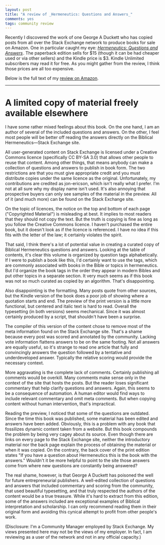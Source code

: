 ```yaml
---
layout: post
title: "A review of _Hermeneutics: Questions and Answers_"
comments: yes
tags: community review
---
```


Recently I discovered the work of one George A Duckett who has copied
posts from all over the Stack Exchange network to produce books for
sale on Amazon. One in particular caught my eye: <a rel="nofollow"
href="http://www.amazon.com/gp/product/B00XCZ57YY/ref=as_li_tl?ie=UTF8&camp=1789&creative=390957&creativeASIN=B00XCZ57YY&linkCode=as2&tag=jonqui-20&linkId=QX4G4MK5J7W6H5HF"><i>Hermeneutics:
Questions and Answers</i></a><img
src="http://ir-na.amazon-adsystem.com/e/ir?t=jonqui-20&l=as2&o=1&a=B00XCZ57YY"
width="1" height="1" border="0" alt="" style="border:none !important;
margin:0px !important;" />. The paperback edition sells for $15
(though it can be had cheaper used or via other sellers) and the
Kindle price is $3. Kindle Unlimited subscribers may read it for
free. As you might gather from the review, I think those prices are
all too expensive.

Below is the full text of my
[review on Amazon](https://www.amazon.com/review/R1J4HNNEK9BMI0/).

---

# A limited copy of material freely available elsewhere

I have some rather mixed feelings about this book. On the one hand, I
am an author of several of the included questions and answers. On the
other, I feel most people will be better off reading the answers
directly on the Biblical Hermeneutics—Stack Exchange site.

All user-generated content on Stack Exchange is licensed under a
Creative Commons licence (specifically CC BY-SA 3.0) that allows other
people to reuse that content. Among other things, that means anybody
can make a collection of questions and answers to publish in book
form. The two restrictions are that you must give appropriate credit
and you must distribute copies under the same licence as the
original. Unfortunately, my contributions are credited as jon-ericson,
which isn't really what I prefer. I'm not at all sure why my display
name isn't used. It's also annoying that prospective buyers can only
see samples of the material in the preview. All of it (and much more)
can be found on the Stack Exchange site.

On the topic of licences, the notice on the top and bottom of each
page ("Copyrighted Material") is misleading at best. It implies to
most readers that they should not copy the text. But the truth is
copying is fine as long as you follow the Creative Commons licence. I
haven't purchased the entire book, but it doesn't look as if the
licence is referenced. I have no idea if this fits with the letter of
the law; it certainly violates the spirit.

That said, I think there's a lot of potential value in creating a
curated copy of Biblical Hermeneutics questions and answers. Looking
at the table of contents, it's clear this volume is organized by
question tags alphabetically. If I were to publish a book like this,
I'd certainly want to use the tags, which are commonly associated with
books in the Bible or topics in hermeneutics. But I'd organize the
book tags in the order they appear in modern Bibles and put other
topics in a separate section. It very much seems as if this book was
not so much curated as copied by an algorithm. That's disappointing.

Also disappointing is the formatting. Many posts quote from other
sources, but the Kindle version of the book does a poor job of showing
where a quotation starts and end. The preview of the print version is
a little more functional, but centered and italic text is hard to
read. Overall the typesetting (in both versions) seems
mechanical. Since it was almost certainly produced by a script, that
shouldn't have been a surprise.

The compiler of this version of the content chose to remove most of
the meta information found on the Stack Exchange site. That's a shame
because every post was scored and annotated by the community. Lacking
vote information flattens answers to be on the same footing. Not all
answers are equally useful, so it's strange to read one article that
fully and convincingly answers the question followed by a tentative
and underdeveloped answer. Typically the relative scoring would
provide the necessary context.

More aggravating is the complete lack of comments. Certainly
publishing all comments would be overkill. Many comments make sense
only in the context of the site that hosts the posts. But the reader
loses significant commentary that help clarify questions and
answers. Again, this seems to be a consequence of automation. A human
editor would find ways to include relevant commentary and omit meta
comments. But when copying content without human intervention, that's
impractical.

Reading the preview, I noticed that some of the questions are
outdated. Since the time this book was published, some material has
been edited and answers have been added. Obviously, this is a problem
with any book that fossilizes dynamic content taken from a
website. But this book compounds the problem by being very cagey about
its source. Even though there are links on every page to the Stack
Exchange site, neither the introductory material nor the back page
explain the process of obtaining the material or when it was
copied. On the contrary, the back cover of the print edition states
"If you have a question about Hermeneutics this is the book with the
answers." Wouldn't it be more helpful to point to the site those
answers come from where new questions are constantly being answered?

The real shame, however, is that George A Duckett has poisoned the
well for future entrepreneurial publishers. A well-edited collection
of questions and answers that included commentary and scoring from the
community, that used beautiful typesetting, and that truly respected
the authors of the content would be a true treasure. While it's hard
to extract from this edition, some of the answers included are
exceptional examples of Biblical interpretation and scholarship. I can
only recommend reading them in their original form and avoiding this
cynical attempt to profit from other people's work.

(Disclosure: I'm a Community Manager employed by Stack Exchange. My
views presented here may not be the views of my employer. In fact, I
am reviewing as a user of the network and not in any official
capacity.)
